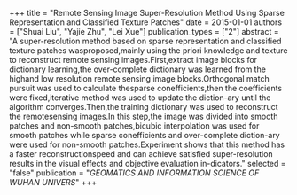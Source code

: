 +++
title = "Remote Sensing Image Super-Resolution Method Using Sparse Representation and Classified Texture Patches"
date = 2015-01-01
authors = ["Shuai Liu", "Yajie Zhu", "Lei Xue"]
publication_types = ["2"]
abstract = "A super-resolution method based on sparse representation and classified texture patches wasproposed,mainly using the priori knowledge and texture to reconstruct remote sensing images.First,extract image blocks for dictionary learning,the over-complete dictionary was learned from the highand low resolution remote sensing image blocks.Orthogonal match pursuit was used to calculate thesparse conefficients,then the coefficients were fixed,iterative method was used to update the diction-ary until the algorithm converges.Then,the training dictionary was used to reconstruct the remotesensing images.In this step,the image was divided into smooth patches and non-smooth patches,bicubic interpolation was used for smooth patches while sparse conefficients and over-complete diction-ary were used for non-smooth patches.Experiment shows that this method has a faster reconstructionspeed and can achieve satisfied super-resolution results in the visual effects and objective evaluation in-dicators."
selected = "false"
publication = "*GEOMATICS AND INFORMATION SCIENCE OF WUHAN UNIVERS*"
+++

